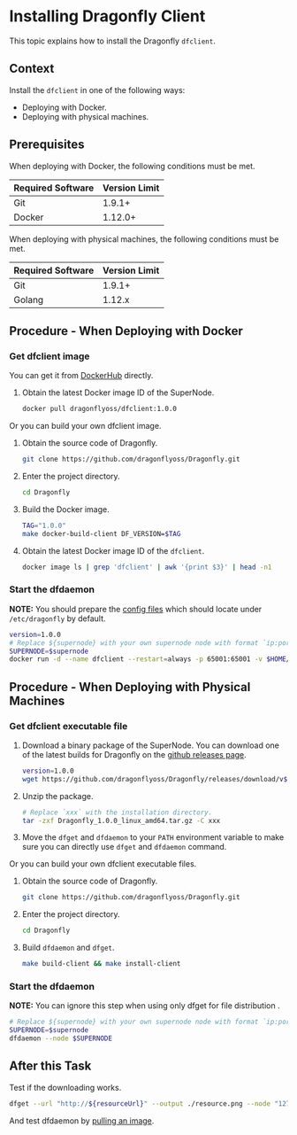 # Installing Dragonfly Client

This topic explains how to install the Dragonfly `dfclient`.

## Context

Install the `dfclient` in one of the following ways:

- Deploying with Docker.
- Deploying with physical machines.

## Prerequisites

When deploying with Docker, the following conditions must be met.

Required Software | Version Limit
---|---
Git|1.9.1+
Docker|1.12.0+

When deploying with physical machines, the following conditions must be met.

Required Software | Version Limit
---|---
Git|1.9.1+
Golang|1.12.x

## Procedure - When Deploying with Docker

### Get dfclient image

You can get it from [DockerHub](https://hub.docker.com/) directly.

1. Obtain the latest Docker image ID of the SuperNode.

    ```sh
    docker pull dragonflyoss/dfclient:1.0.0
    ```

Or you can build your own dfclient image.

1. Obtain the source code of Dragonfly.

    ```sh
    git clone https://github.com/dragonflyoss/Dragonfly.git
    ```

2. Enter the project directory.

    ```sh
    cd Dragonfly
    ```

3. Build the Docker image.

    ```sh
    TAG="1.0.0"
    make docker-build-client DF_VERSION=$TAG
    ```

4. Obtain the latest Docker image ID of the `dfclient`.

    ```sh
    docker image ls | grep 'dfclient' | awk '{print $3}' | head -n1
    ```

### Start the dfdaemon

**NOTE:** You should prepare the [config files](../../config) which should locate under `/etc/dragonfly` by default.

```sh
version=1.0.0
# Replace ${supernode} with your own supernode node with format `ip:port=weight`.
SUPERNODE=$supernode
docker run -d --name dfclient --restart=always -p 65001:65001 -v $HOME/.small-dragonfly:/root/.small-dragonfly -v /etc/dragonfly:/etc/dragonfly dragonflyoss/dfclient:$version --node $SUPERNODE
```

## Procedure - When Deploying with Physical Machines

### Get dfclient executable file

1. Download a binary package of the SuperNode. You can download one of the latest builds for Dragonfly on the [github releases page](https://github.com/dragonflyoss/Dragonfly/releases).

    ```sh
    version=1.0.0
    wget https://github.com/dragonflyoss/Dragonfly/releases/download/v$version/Dragonfly_$version_linux_amd64.tar.gz
    ```

2. Unzip the package.

    ```bash
    # Replace `xxx` with the installation directory.
    tar -zxf Dragonfly_1.0.0_linux_amd64.tar.gz -C xxx
    ```

3. Move the `dfget` and `dfdaemon` to your `PATH` environment variable to make sure you can directly use `dfget` and `dfdaemon` command.

Or you can build your own dfclient executable files.

1. Obtain the source code of Dragonfly.

    ```sh
    git clone https://github.com/dragonflyoss/Dragonfly.git
    ```

2. Enter the project directory.

    ```sh
    cd Dragonfly
    ```

3. Build `dfdaemon` and `dfget`.

    ```sh
    make build-client && make install-client
    ```

### Start the dfdaemon

**NOTE:** You can ignore this step when using only dfget for file distribution .

```sh
# Replace ${supernode} with your own supernode node with format `ip:port=weight`.
SUPERNODE=$supernode
dfdaemon --node $SUPERNODE
```

## After this Task

Test if the downloading works.

```sh
dfget --url "http://${resourceUrl}" --output ./resource.png --node "127.0.0.1:8002"
```

And test dfdaemon by [pulling an image](../download-files.md).
